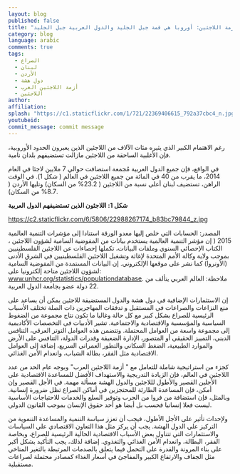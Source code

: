 ```yaml
---
layout: blog
published: false
title: "أزمة اللاجئين: أوروبا هي قمة جبل الجليد والدول العربية جبل الجليد"
category: blog
language: arabic
comments: true
tags: 
  - الصراع
  - لبنان
  - الأردن
  - دول هشة
  - أزمة اللاجئين العرب
  - اللاجئين
author: 
affiliation: 
splash: "https://c1.staticflickr.com/1/721/22369406615_792a37cbc4_n.jpg"
youtubeid: 
commit_message: commit message
---
```

رغم الاهتمام الكبير الذي يثيره مئات الآلاف من اللاجئين الذين يعبرون الحدود الأوروبية، فإن الأغلبية الساحقة من اللاجئين مازالت تستضيفهم بلدان نامية.
<!-- more -->
  في الواقع، فإن جميع الدول العربية مُجمعة استضافت حوالي 7 ملايين لاجئا في العام 2014، ما يقرب من 40 في المائة من جميع اللاجئين في العالم ( شكل 1).  في الوقت الراهن، تستضيف لبنان أعلى نسبة من اللاجئين ( 23.2% من السكان) وتليها الأردن ( 8.7% من السكان). 


**شكل 1: اللاجئون الذين تستضيفهم الدول العربية**

https://c2.staticflickr.com/6/5806/22988267174_b83bc79844_z.jpg
 
المصدر: الحسابات التي خلص إليها معدو الورقة استنادا إلى مؤشرات التنمية العالمية 2015 ( إن مؤشر التنمية العالمية يستخدم بيانات من المفوضية السامية لشؤون اللاجئين ، الكتاب الإحصائي السنوي وملفات البيانات، تكملها إحصاءات عن اللاجئين الفلسطينيين بموجب ولاية وكالة الأمم المتحدة لإغاثة وتشغيل اللاجئين الفلسطينيين في الشرق الأدنى (الأونروا) كما نشر على موقعها الإلكتروني.  إن البيانات المستمدة من المفوضية السامية لشؤون اللاجئين متاحة إلكترونيا على:  www.unhcr.org/statistics/populationdatabase.
ملاحظة: العالم العربي يتألف من 22 دولة عضو بجامعة الدول العربية. 

إن الاستثمارات الإضافية في دول هشة والدول المستضيفة للاجئين يمكن أن يساعد على منع النزاعات والصراعات في المستقبل     و تدفقات المهاجرين ذات الصلة
تختلف الأسباب الرئيسية للصراع بشكل كبير مع كل حالة وغالبا ما تكون نتاج مجموعة من الضغوط السياسية والمؤسسية والاقتصادية والاجتماعية.  تشير الأدبيات في التخصصات الأكاديمية إلى مجموعة واسعة من العوامل المحتملة.  وتتضمن هذه العوامل التوتر العرقي، التنافس الديني، التمييز الحقيقي أو المتصور، الإدارة الضعيفة وقدرات الدولة، التنافس على الأرض والموارد الطبيعية، الضغط السكاني والتطور العمراني السريع، إضافة إلى العوامل الاقتصادية مثل الفقر، بطالة الشباب، وانعدام الأمن الغذائي. 

كجزء من استراتيجية شاملة للتعامل مع " أزمة اللاجئين العرب" وبوجه عام الحد من عدد اللاجئين في العالم، فإن الزيادة التدريجية     والاستهداف الأفضل للمساعدة الاقتصادية على الأجلين القصير والأطول لللاجئين والدول الهشة مسألة مهمة.  في الأجل القصير وإن أمكن، فإن المساعدة الطارئة للمحتجزين في أماكن الصراع تظل ضرورة إنسانية.  وبالمثل، فإن استضافة من فروا من الحرب وتوفير السلع والخدمات للاحتياجات الأساسية ليست فعلا إنسانيا فحسب بل أيضا هو أحد حقوق الإنسان بموجب القانون الدولي. 

ولإحداث تأثير على الأجل الأطول، فيجب أن تعزز سياسة التنمية والمساعدة التنموية من التركيز على الدول الهشة.  يجب أن يركز مثل هذا التعاون الاقتصادي على السياسات والاستثمارات التي تتناول بعض الأسباب الاقتصادية الحالية الرئيسية للصراع، وبخاصة الفقر، البطالة، وانعدام الأمن الغذائي والتغذوي.  إضافة لذلك، يجب التأكيد بشكل أكبر على بناء المرونة والقدرة على التحمل فيما يتعلق بالصدمات المرتبطة بالتغير المناخي مثل الجفاف والارتفاع الكبير والمفاجئ في أسعار الغذاء كمصادر محتملة لصراعات مستقبلية.